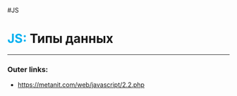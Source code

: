 #JS
# <font color="#00b0f0">JS:</font> Типы данных
---
### Outer links:
- https://metanit.com/web/javascript/2.2.php